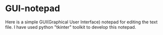 # GUI-notepad
Here is a simple GUI(Graphical User Interface) notepad for editing the text file. 
I have used python "tkinter" toolkit to develop this notepad.
